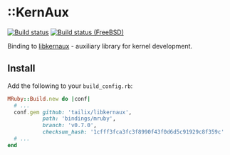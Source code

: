 ::KernAux
=========

[![Build status](https://github.com/tailix/libkernaux/actions/workflows/mruby.yml/badge.svg)](https://github.com/tailix/libkernaux/actions/workflows/mruby.yml)
[![Build status (FreeBSD)](https://api.cirrus-ci.com/github/tailix/libkernaux.svg?task=mruby%20(FreeBSD))](https://cirrus-ci.com/github/tailix/libkernaux)

Binding to [libkernaux](https://github.com/tailix/libkernaux) - auxiliary
library for kernel development.



Install
-------

Add the following to your `build_config.rb`:

```ruby
MRuby::Build.new do |conf|
  # ...
  conf.gem github: 'tailix/libkernaux',
           path: 'bindings/mruby',
           branch: 'v0.7.0',
           checksum_hash: '1cfff3fca3fc3f8990f43f0d6d5c91929c8f359c'
  # ...
end
```
